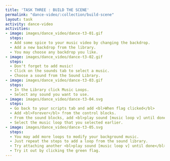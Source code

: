 ```yaml
---
title: 'TASK THREE : BUILD THE SCENE'
permalink: "dance-video/:collection/build-scene"
layout: task
activity: dance-video
activities:
- image: images/dance_video/dance-t3-01.gif
  steps:
  - Add some spice to your music video by changing the backdrop.
  - Add a new backdrop from the library.
  - You may choose any backdrop you like.
- image: images/dance_video/dance-t3-02.gif
  steps:
  - Don't forget to add music!
  - Click on the sounds tab to select a music.
  - Choose a sound from the Sound Library.
- image: images/dance_video/dance-t3-03.gif
  steps:
  - In the Library click Music Loops.
  - Select any sound you want to use.
- image: images/dance_video/dance-t3-04.svg
  steps:
  - Go back to your scripts tab and add <bl>When flag clicked</bl>
  - Add <bl>Forever</bl> from the control blocks.
  - From the sound blocks, add <bl>play sound [music loop v] until done</bl>
  - Select the music loop that you selected earlier.
- image: images/dance_video/dance-t3-05.svg
  steps:
  - You may add more loops to modify your background music.
  - Just repeat the steps to add a loop from the sound library.
  - Try attaching another <bl>play sound [music loop v] until done</bl>
  - Try it out by clicking the green flag.
---
```

